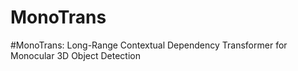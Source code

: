 # MonoTrans
#MonoTrans: Long-Range Contextual Dependency Transformer for Monocular 3D Object Detection
